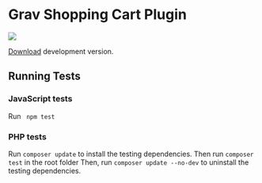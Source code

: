 # Grav Shopping Cart Plugin

![](https://github.com/nick-less/grav-plugin-shoppingcart/workflows/pre-release/badge.svg)

[Download](https://github.com/nick-less/grav-plugin-shoppingcart/releases/download/latest/grav-plugin-shoppingcart.zip) development version.



## Running Tests

### JavaScript tests

Run ` npm test` 

### PHP tests

Run `composer update` to install the testing dependencies. Then run `composer test` in the root folder
Then, run `composer update --no-dev` to uninstall the testing dependencies.


